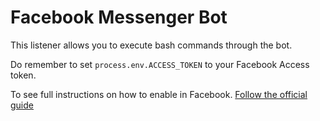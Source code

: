 # Facebook Messenger Bot

This listener allows you to execute bash commands through the bot.

Do remember to set `process.env.ACCESS_TOKEN` to your Facebook Access token.

To see full instructions on how to enable in Facebook. [Follow the official guide](https://developers.facebook.com/docs/messenger-platform/quickstart)
